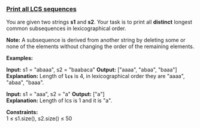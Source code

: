 ### [Print all LCS sequences](https://www.geeksforgeeks.org/problems/print-all-lcs-sequences3413/1)

You are given two strings **s1** and **s2**. Your task is to print all **distinct** longest common subsequences in lexicographical order.

**Note:** A subsequence is derived from another string by deleting some or none of the elements without changing the order of the remaining elements.

**Examples:**

**Input:** s1 = "abaaa", s2 = "baabaca"
**Output:** ["aaaa", "abaa", "baaa"]  
**Explanation:** Length of **`lcs`** is 4, in lexicographical order they are "aaaa", "abaa", "baaa".

**Input:** s1 = "aaa", s2 = "a"
**Output:** ["a"]  
**Explanation:** Length of lcs is 1 and it is "a".

**Constraints:**  
1 ≤ s1.size(), s2.size() ≤ 50